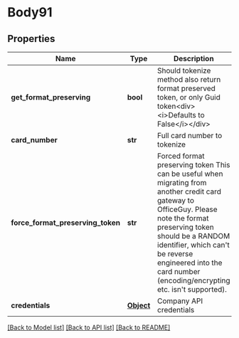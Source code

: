 # Body91

## Properties
Name | Type | Description | Notes
------------ | ------------- | ------------- | -------------
**get_format_preserving** | **bool** | Should tokenize method also return format preserved token, or only Guid token&lt;div&gt;&lt;i&gt;Defaults to False&lt;/i&gt;&lt;/div&gt; | [optional] 
**card_number** | **str** | Full card number to tokenize | 
**force_format_preserving_token** | **str** | Forced format preserving token  This can be useful when migrating from another credit card gateway to OfficeGuy.  Please note the format preserving token should be a RANDOM identifier, which can&#x27;t be reverse engineered into the card number (encoding/encrypting etc. isn&#x27;t supported). | 
**credentials** | [**Object**](Object.md) | Company API credentials | 

[[Back to Model list]](../README.md#documentation-for-models) [[Back to API list]](../README.md#documentation-for-api-endpoints) [[Back to README]](../README.md)


